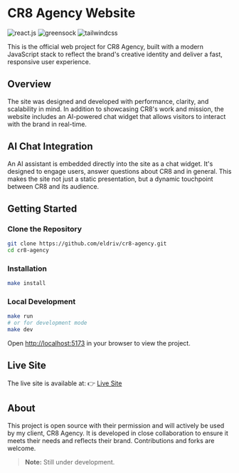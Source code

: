 # CR8 Agency Website

<div>
    <img src="https://img.shields.io/badge/-React_JS-black?style=for-the-badge&logoColor=white&logo=react&color=88CE02" alt="react.js" />
    <img src="https://img.shields.io/badge/-GSAP-black?style=for-the-badge&logoColor=white&logo=greensock&color=61DAFB" alt="greensock" />
    <img src="https://img.shields.io/badge/-Tailwind_CSS-black?style=for-the-badge&logoColor=white&logo=tailwindcss&color=06B6D4" alt="tailwindcss" />
</div>

This is the official web project for CR8 Agency, built with a modern JavaScript stack to reflect the brand's creative identity and deliver a fast, responsive user experience.

## Overview

The site was designed and developed with performance, clarity, and scalability in mind. In addition to showcasing CR8's work and mission, the website includes an AI-powered chat widget that allows visitors to interact with the brand in real-time.

## AI Chat Integration

An AI assistant is embedded directly into the site as a chat widget. It's designed to engage users, answer questions about CR8 and in general. This makes the site not just a static presentation, but a dynamic touchpoint between CR8 and its audience.

## Getting Started

### Clone the Repository

```bash
git clone https://github.com/eldriv/cr8-agency.git
cd cr8-agency
```

### Installation

```bash
make install
```

### Local Development

```bash
make run
# or for development mode
make dev
```

Open [http://localhost:5173](http://localhost:5173) in your browser to view the project.

## Live Site

The live site is available at:
👉 [Live Site](https://cr8-agency-production.up.railway.app/)

## About

This project is open source with their permission and will actively be used by my client, CR8 Agency. It is developed in close collaboration to ensure it meets their needs and reflects their brand. Contributions and forks are welcome.

> **Note:** Still under development.
